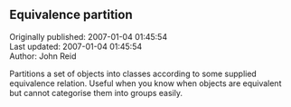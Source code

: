 ## Equivalence partition  
Originally published: 2007-01-04 01:45:54  
Last updated: 2007-01-04 01:45:54  
Author: John Reid  
  
Partitions a set of objects into classes according to some supplied equivalence relation. Useful when you know when objects are equivalent but cannot categorise them into groups easily.